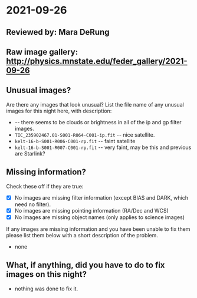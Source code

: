 # 2021-09-26

## Reviewed by:   Mara DeRung

## Raw image gallery: http://physics.mnstate.edu/feder_gallery/2021-09-26

## Unusual images?

Are there any images that look unusual? List the file name of any unusual images for this night here, with description:

+  --  there seems to be clouds or brightness in all of the ip and gp filter images. 
+ `TIC_235902467.01-S001-R064-C001-ip.fit` -- nice satellite.
+ `kelt-16-b-S001-R006-C001-rp.fit` -- faint satellite
+ `kelt-16-b-S001-R007-C001-rp.fit` -- very faint, may be this and previous are Starlink?

## Missing information?

Check these off if they are true:

- [x] No images are missing filter information (except BIAS and DARK, which need no filter).
- [x] No images are missing pointing information (RA/Dec and WCS)
- [x] No images are missing object names (only applies to science images)

If any images are missing information and you have been unable to fix them please list
them below with a short description of the problem.

+ none 

## What, if anything, did you have to do to fix images on this night? 

+ nothing was done to fix it.
